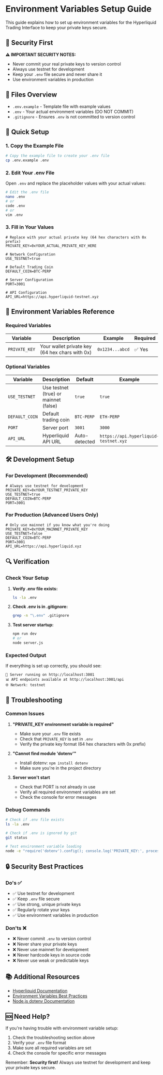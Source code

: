 # Environment Variables Setup Guide

This guide explains how to set up environment variables for the Hyperliquid Trading Interface to keep your private keys secure.

## 🔐 Security First

**⚠️ IMPORTANT SECURITY NOTES:**
- Never commit your real private keys to version control
- Always use testnet for development
- Keep your `.env` file secure and never share it
- Use environment variables in production

## 📁 Files Overview

- `.env.example` - Template file with example values
- `.env` - Your actual environment variables (DO NOT COMMIT)
- `.gitignore` - Ensures `.env` is not committed to version control

## 🚀 Quick Setup

### 1. Copy the Example File

```bash
# Copy the example file to create your .env file
cp .env.example .env
```

### 2. Edit Your .env File

Open `.env` and replace the placeholder values with your actual values:

```bash
# Edit the .env file
nano .env
# or
code .env
# or
vim .env
```

### 3. Fill in Your Values

```env
# Replace with your actual private key (64 hex characters with 0x prefix)
PRIVATE_KEY=0xYOUR_ACTUAL_PRIVATE_KEY_HERE

# Network Configuration
USE_TESTNET=true

# Default Trading Coin
DEFAULT_COIN=BTC-PERP

# Server Configuration
PORT=3001

# API Configuration
API_URL=https://api.hyperliquid-testnet.xyz
```

## 🔧 Environment Variables Reference

### Required Variables

| Variable | Description | Example | Required |
|----------|-------------|---------|----------|
| `PRIVATE_KEY` | Your wallet private key (64 hex chars with 0x) | `0x1234...abcd` | ✅ Yes |

### Optional Variables

| Variable | Description | Default | Example |
|----------|-------------|---------|---------|
| `USE_TESTNET` | Use testnet (true) or mainnet (false) | `true` | `true` |
| `DEFAULT_COIN` | Default trading coin | `BTC-PERP` | `ETH-PERP` |
| `PORT` | Server port | `3001` | `3000` |
| `API_URL` | Hyperliquid API URL | Auto-detected | `https://api.hyperliquid-testnet.xyz` |

## 🛠️ Development Setup

### For Development (Recommended)

```env
# Always use testnet for development
PRIVATE_KEY=0xYOUR_TESTNET_PRIVATE_KEY
USE_TESTNET=true
DEFAULT_COIN=BTC-PERP
PORT=3001
```

### For Production (Advanced Users Only)

```env
# Only use mainnet if you know what you're doing
PRIVATE_KEY=0xYOUR_MAINNET_PRIVATE_KEY
USE_TESTNET=false
DEFAULT_COIN=BTC-PERP
PORT=3001
API_URL=https://api.hyperliquid.xyz
```

## 🔍 Verification

### Check Your Setup

1. **Verify .env file exists:**
   ```bash
   ls -la .env
   ```

2. **Check .env is in .gitignore:**
   ```bash
   grep -n "\.env" .gitignore
   ```

3. **Test server startup:**
   ```bash
   npm run dev
   # or
   node server.js
   ```

### Expected Output

If everything is set up correctly, you should see:

```
🚀 Server running on http://localhost:3001
📊 API endpoints available at http://localhost:3001/api
🌐 Network: testnet
```

## 🚨 Troubleshooting

### Common Issues

1. **"PRIVATE_KEY environment variable is required"**
   - Make sure your `.env` file exists
   - Check that `PRIVATE_KEY` is set in `.env`
   - Verify the private key format (64 hex characters with 0x prefix)

2. **"Cannot find module 'dotenv'"**
   - Install dotenv: `npm install dotenv`
   - Make sure you're in the project directory

3. **Server won't start**
   - Check that PORT is not already in use
   - Verify all required environment variables are set
   - Check the console for error messages

### Debug Commands

```bash
# Check if .env file exists
ls -la .env

# Check if .env is ignored by git
git status

# Test environment variable loading
node -e "require('dotenv').config(); console.log('PRIVATE_KEY:', process.env.PRIVATE_KEY ? 'Set' : 'Not set')"
```

## 🔒 Security Best Practices

### Do's ✅

- ✅ Use testnet for development
- ✅ Keep `.env` file secure
- ✅ Use strong, unique private keys
- ✅ Regularly rotate your keys
- ✅ Use environment variables in production

### Don'ts ❌

- ❌ Never commit `.env` to version control
- ❌ Never share your private keys
- ❌ Never use mainnet for development
- ❌ Never hardcode keys in source code
- ❌ Never use weak or predictable keys

## 📚 Additional Resources

- [Hyperliquid Documentation](https://hyperliquid.gitbook.io/hyperliquid/)
- [Environment Variables Best Practices](https://12factor.net/config)
- [Node.js dotenv Documentation](https://www.npmjs.com/package/dotenv)

## 🆘 Need Help?

If you're having trouble with environment variable setup:

1. Check the troubleshooting section above
2. Verify your `.env` file format
3. Make sure all required variables are set
4. Check the console for specific error messages

Remember: **Security first!** Always use testnet for development and keep your private keys secure.
